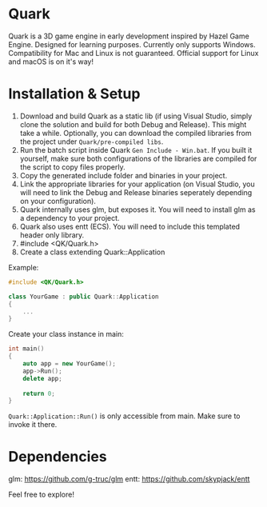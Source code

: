 # Quark

Quark is a 3D game engine in early development inspired by Hazel Game Engine.
Designed for learning purposes.
Currently only supports Windows. Compatibility for Mac and Linux is not guaranteed.
Official support for Linux and macOS is on it's way!

# Installation & Setup

1. Download and build Quark as a static lib (if using Visual Studio, simply clone the solution and build for both Debug and Release). This might take a while. Optionally, you can download the compiled libraries from the project under `Quark/pre-compiled libs`.
2. Run the batch script inside Quark `Gen Include - Win.bat`. If you built it yourself, make sure both configurations of the libraries are compiled for the script to copy files properly.
3. Copy the generated include folder and binaries in your project.
4. Link the appropriate libraries for your application (on Visual Studio, you will need to link the Debug and Release binaries seperately depending on your configuration).
5. Quark internally uses glm, but exposes it. You will need to install glm as a dependency to your project.
6. Quark also uses entt (ECS). You will need to include this templated header only library.
7. #include <QK/Quark.h>
8. Create a class extending Quark::Application

Example:
```c++
#include <QK/Quark.h>

class YourGame : public Quark::Application
{
	...
}
```
	
Create your class instance in main:
```c++
int main()
{
	auto app = new YourGame();
	app->Run();
	delete app;
	
	return 0;
}
```
`Quark::Application::Run()` is only accessible from main. Make sure to invoke it there.

# Dependencies
glm: https://github.com/g-truc/glm
entt: https://github.com/skypjack/entt

Feel free to explore!
